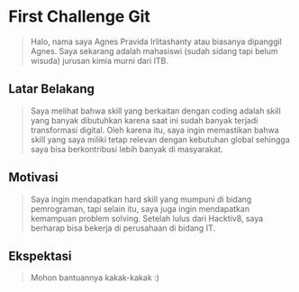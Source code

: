 # First Challenge Git

> Halo, nama saya Agnes Pravida Irlitashanty atau biasanya dipanggil Agnes. Saya sekarang adalah mahasiswi (sudah sidang tapi belum wisuda) jurusan kimia murni dari ITB. 

## Latar Belakang

> Saya melihat bahwa skill yang berkaitan dengan coding adalah skill yang banyak dibutuhkan karena saat ini sudah banyak terjadi transformasi digital. Oleh karena itu, saya ingin memastikan bahwa skill yang saya miliki tetap relevan dengan kebutuhan global sehingga saya bisa berkontribusi lebih banyak di masyarakat.

## Motivasi

> Saya ingin mendapatkan hard skill yang mumpuni di bidang pemrograman, tapi selain itu, saya juga ingin mendapatkan kemampuan problem solving. Setelah lulus dari Hacktiv8, saya berharap bisa bekerja di perusahaan di bidang IT.

## Ekspektasi

> Mohon bantuannya kakak-kakak :)
